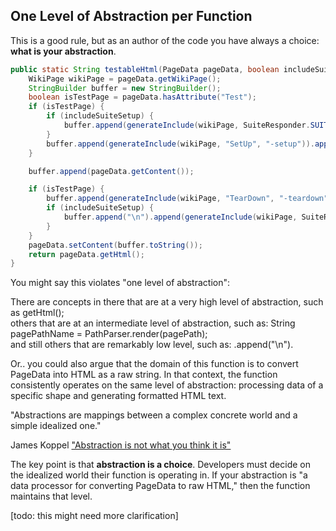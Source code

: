 ## One Level of Abstraction per Function

This is a good rule, but as an author of the code you have always a choice: **what is your abstraction**.

```java
public static String testableHtml(PageData pageData, boolean includeSuiteSetup) {
    WikiPage wikiPage = pageData.getWikiPage();
    StringBuilder buffer = new StringBuilder();
    boolean isTestPage = pageData.hasAttribute("Test");
    if (isTestPage) {
        if (includeSuiteSetup) {
            buffer.append(generateInclude(wikiPage, SuiteResponder.SUITE_SETUP_NAME, "-setup")).append("\n")
        }
        buffer.append(generateInclude(wikiPage, "SetUp", "-setup")).append("\n")
    }

    buffer.append(pageData.getContent());

    if (isTestPage) {
        buffer.append(generateInclude(wikiPage, "TearDown", "-teardown"))
        if (includeSuiteSetup) {
            buffer.append("\n").append(generateInclude(wikiPage, SuiteResponder.SUITE_TEARDOWN_NAME, "-teardown"))
        }
    }
    pageData.setContent(buffer.toString());
    return pageData.getHtml();
}
```

You might say this violates "one level of abstraction":

<div class="book-quote">
There are concepts in there that are at a very high level of abstraction, such as getHtml(); <br/>
others that are at an intermediate level of abstraction, such as: String pagePathName = PathParser.render(pagePath);<br/> 
and still others that are remarkably low level, such as: .append("\n").
</div>

Or.. you could also argue that the domain of this function is to convert PageData into HTML as a raw string. 
In that context, the function consistently operates on the same level of abstraction: processing data of a specific shape and generating formatted HTML text.

<div class="subtle-paragraph">
"Abstractions are mappings between a complex concrete world and a simple idealized one."

James Koppel ["Abstraction is not what you think it is"](https://www.pathsensitive.com/2022/03/abstraction-not-what-you-think-it-is.html )
</div>

The key point is that **abstraction is a choice**. Developers must decide on the idealized world their function is operating in. 
If your abstraction is "a data processor for converting PageData to raw HTML," then the function maintains that level.

[todo: this might need more clarification]

